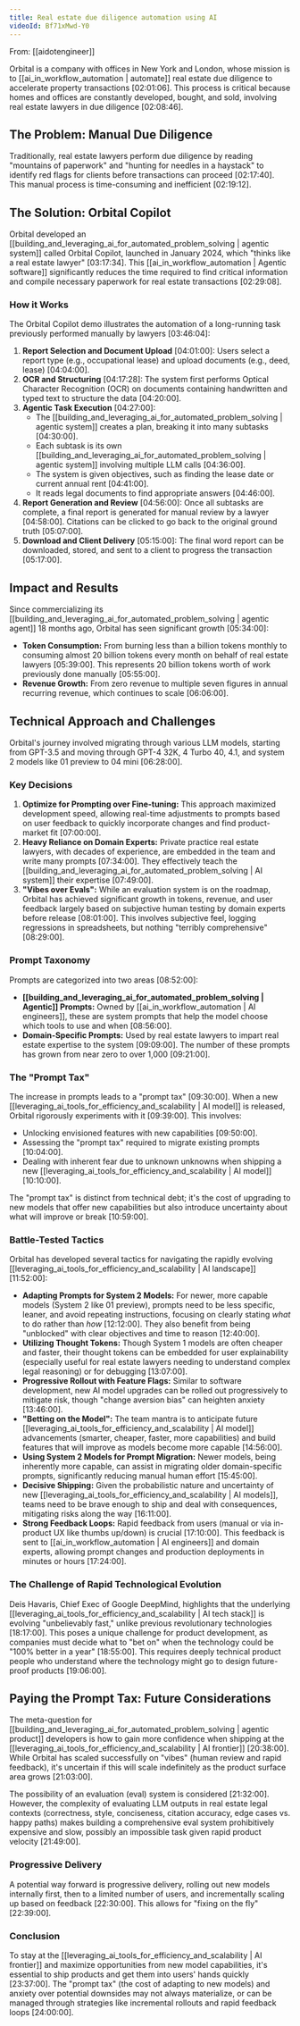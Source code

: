```yaml
---
title: Real estate due diligence automation using AI
videoId: Bf71xMwd-Y0
---
```


From: [[aidotengineer]] <br/> 

Orbital is a company with offices in New York and London, whose mission is to [[ai_in_workflow_automation | automate]] real estate due diligence to accelerate property transactions <a class="yt-timestamp" data-t="02:01:06">[02:01:06]</a>. This process is critical because homes and offices are constantly developed, bought, and sold, involving real estate lawyers in due diligence <a class="yt-timestamp" data-t="02:08:46">[02:08:46]</a>.

## The Problem: Manual Due Diligence
Traditionally, real estate lawyers perform due diligence by reading "mountains of paperwork" and "hunting for needles in a haystack" to identify red flags for clients before transactions can proceed <a class="yt-timestamp" data-t="02:17:40">[02:17:40]</a>. This manual process is time-consuming and inefficient <a class="yt-timestamp" data-t="02:19:12">[02:19:12]</a>.

## The Solution: Orbital Copilot
Orbital developed an [[building_and_leveraging_ai_for_automated_problem_solving | agentic system]] called Orbital Copilot, launched in January 2024, which "thinks like a real estate lawyer" <a class="yt-timestamp" data-t="03:17:34">[03:17:34]</a>. This [[ai_in_workflow_automation | Agentic software]] significantly reduces the time required to find critical information and compile necessary paperwork for real estate transactions <a class="yt-timestamp" data-t="02:29:08">[02:29:08]</a>.

### How it Works
The Orbital Copilot demo illustrates the automation of a long-running task previously performed manually by lawyers <a class="yt-timestamp" data-t="03:46:04">[03:46:04]</a>:
1.  **Report Selection and Document Upload** <a class="yt-timestamp" data-t="04:01:00">[04:01:00]</a>: Users select a report type (e.g., occupational lease) and upload documents (e.g., deed, lease) <a class="yt-timestamp" data-t="04:04:00">[04:04:00]</a>.
2.  **OCR and Structuring** <a class="yt-timestamp" data-t="04:17:28">[04:17:28]</a>: The system first performs Optical Character Recognition (OCR) on documents containing handwritten and typed text to structure the data <a class="yt-timestamp" data-t="04:20:00">[04:20:00]</a>.
3.  **Agentic Task Execution** <a class="yt-timestamp" data-t="04:27:00">[04:27:00]</a>:
    *   The [[building_and_leveraging_ai_for_automated_problem_solving | agentic system]] creates a plan, breaking it into many subtasks <a class="yt-timestamp" data-t="04:30:00">[04:30:00]</a>.
    *   Each subtask is its own [[building_and_leveraging_ai_for_automated_problem_solving | agentic system]] involving multiple LLM calls <a class="yt-timestamp" data-t="04:36:00">[04:36:00]</a>.
    *   The system is given objectives, such as finding the lease date or current annual rent <a class="yt-timestamp" data-t="04:41:00">[04:41:00]</a>.
    *   It reads legal documents to find appropriate answers <a class="yt-timestamp" data-t="04:46:00">[04:46:00]</a>.
4.  **Report Generation and Review** <a class="yt-timestamp" data-t="04:56:00">[04:56:00]</a>: Once all subtasks are complete, a final report is generated for manual review by a lawyer <a class="yt-timestamp" data-t="04:58:00">[04:58:00]</a>. Citations can be clicked to go back to the original ground truth <a class="yt-timestamp" data-t="05:07:00">[05:07:00]</a>.
5.  **Download and Client Delivery** <a class="yt-timestamp" data-t="05:15:00">[05:15:00]</a>: The final word report can be downloaded, stored, and sent to a client to progress the transaction <a class="yt-timestamp" data-t="05:17:00">[05:17:00]</a>.

## Impact and Results
Since commercializing its [[building_and_leveraging_ai_for_automated_problem_solving | agentic agent]] 18 months ago, Orbital has seen significant growth <a class="yt-timestamp" data-t="05:34:00">[05:34:00]</a>:
*   **Token Consumption:** From burning less than a billion tokens monthly to consuming almost 20 billion tokens every month on behalf of real estate lawyers <a class="yt-timestamp" data-t="05:39:00">[05:39:00]</a>. This represents 20 billion tokens worth of work previously done manually <a class="yt-timestamp" data-t="05:55:00">[05:55:00]</a>.
*   **Revenue Growth:** From zero revenue to multiple seven figures in annual recurring revenue, which continues to scale <a class="yt-timestamp" data-t="06:06:00">[06:06:00]</a>.

## Technical Approach and Challenges
Orbital's journey involved migrating through various LLM models, starting from GPT-3.5 and moving through GPT-4 32K, 4 Turbo 40, 4.1, and system 2 models like 01 preview to 04 mini <a class="yt-timestamp" data-t="06:28:00">[06:28:00]</a>.

### Key Decisions
1.  **Optimize for Prompting over Fine-tuning:** This approach maximized development speed, allowing real-time adjustments to prompts based on user feedback to quickly incorporate changes and find product-market fit <a class="yt-timestamp" data-t="07:00:00">[07:00:00]</a>.
2.  **Heavy Reliance on Domain Experts:** Private practice real estate lawyers, with decades of experience, are embedded in the team and write many prompts <a class="yt-timestamp" data-t="07:34:00">[07:34:00]</a>. They effectively teach the [[building_and_leveraging_ai_for_automated_problem_solving | AI system]] their expertise <a class="yt-timestamp" data-t="07:49:00">[07:49:00]</a>.
3.  **"Vibes over Evals":** While an evaluation system is on the roadmap, Orbital has achieved significant growth in tokens, revenue, and user feedback largely based on subjective human testing by domain experts before release <a class="yt-timestamp" data-t="08:01:00">[08:01:00]</a>. This involves subjective feel, logging regressions in spreadsheets, but nothing "terribly comprehensive" <a class="yt-timestamp" data-t="08:29:00">[08:29:00]</a>.

### Prompt Taxonomy
Prompts are categorized into two areas <a class="yt-timestamp" data-t="08:52:00">[08:52:00]</a>:
*   **[[building_and_leveraging_ai_for_automated_problem_solving | Agentic]] Prompts:** Owned by [[ai_in_workflow_automation | AI engineers]], these are system prompts that help the model choose which tools to use and when <a class="yt-timestamp" data-t="08:56:00">[08:56:00]</a>.
*   **Domain-Specific Prompts:** Used by real estate lawyers to impart real estate expertise to the system <a class="yt-timestamp" data-t="09:09:00">[09:09:00]</a>. The number of these prompts has grown from near zero to over 1,000 <a class="yt-timestamp" data-t="09:21:00">[09:21:00]</a>.

### The "Prompt Tax"
The increase in prompts leads to a "prompt tax" <a class="yt-timestamp" data-t="09:30:00">[09:30:00]</a>. When a new [[leveraging_ai_tools_for_efficiency_and_scalability | AI model]] is released, Orbital rigorously experiments with it <a class="yt-timestamp" data-t="09:39:00">[09:39:00]</a>. This involves:
*   Unlocking envisioned features with new capabilities <a class="yt-timestamp" data-t="09:50:00">[09:50:00]</a>.
*   Assessing the "prompt tax" required to migrate existing prompts <a class="yt-timestamp" data-t="10:04:00">[10:04:00]</a>.
*   Dealing with inherent fear due to unknown unknowns when shipping a new [[leveraging_ai_tools_for_efficiency_and_scalability | AI model]] <a class="yt-timestamp" data-t="10:10:00">[10:10:00]</a>.

The "prompt tax" is distinct from technical debt; it's the cost of upgrading to new models that offer new capabilities but also introduce uncertainty about what will improve or break <a class="yt-timestamp" data-t="10:59:00">[10:59:00]</a>.

### Battle-Tested Tactics
Orbital has developed several tactics for navigating the rapidly evolving [[leveraging_ai_tools_for_efficiency_and_scalability | AI landscape]] <a class="yt-timestamp" data-t="11:52:00">[11:52:00]</a>:
*   **Adapting Prompts for System 2 Models:** For newer, more capable models (System 2 like 01 preview), prompts need to be less specific, leaner, and avoid repeating instructions, focusing on clearly stating *what* to do rather than *how* <a class="yt-timestamp" data-t="12:12:00">[12:12:00]</a>. They also benefit from being "unblocked" with clear objectives and time to reason <a class="yt-timestamp" data-t="12:40:00">[12:40:00]</a>.
*   **Utilizing Thought Tokens:** Though System 1 models are often cheaper and faster, their thought tokens can be embedded for user explainability (especially useful for real estate lawyers needing to understand complex legal reasoning) or for debugging <a class="yt-timestamp" data-t="13:07:00">[13:07:00]</a>.
*   **Progressive Rollout with Feature Flags:** Similar to software development, new AI model upgrades can be rolled out progressively to mitigate risk, though "change aversion bias" can heighten anxiety <a class="yt-timestamp" data-t="13:46:00">[13:46:00]</a>.
*   **"Betting on the Model":** The team mantra is to anticipate future [[leveraging_ai_tools_for_efficiency_and_scalability | AI model]] advancements (smarter, cheaper, faster, more capabilities) and build features that will improve as models become more capable <a class="yt-timestamp" data-t="14:56:00">[14:56:00]</a>.
*   **Using System 2 Models for Prompt Migration:** Newer models, being inherently more capable, can assist in migrating older domain-specific prompts, significantly reducing manual human effort <a class="yt-timestamp" data-t="15:45:00">[15:45:00]</a>.
*   **Decisive Shipping:** Given the probabilistic nature and uncertainty of new [[leveraging_ai_tools_for_efficiency_and_scalability | AI models]], teams need to be brave enough to ship and deal with consequences, mitigating risks along the way <a class="yt-timestamp" data-t="16:11:00">[16:11:00]</a>.
*   **Strong Feedback Loops:** Rapid feedback from users (manual or via in-product UX like thumbs up/down) is crucial <a class="yt-timestamp" data-t="17:10:00">[17:10:00]</a>. This feedback is sent to [[ai_in_workflow_automation | AI engineers]] and domain experts, allowing prompt changes and production deployments in minutes or hours <a class="yt-timestamp" data-t="17:24:00">[17:24:00]</a>.

### The Challenge of Rapid Technological Evolution
Deis Havaris, Chief Exec of Google DeepMind, highlights that the underlying [[leveraging_ai_tools_for_efficiency_and_scalability | AI tech stack]] is evolving "unbelievably fast," unlike previous revolutionary technologies <a class="yt-timestamp" data-t="18:17:00">[18:17:00]</a>. This poses a unique challenge for product development, as companies must decide what to "bet on" when the technology could be "100% better in a year" <a class="yt-timestamp" data-t="18:55:00">[18:55:00]</a>. This requires deeply technical product people who understand where the technology might go to design future-proof products <a class="yt-timestamp" data-t="19:06:00">[19:06:00]</a>.

## Paying the Prompt Tax: Future Considerations
The meta-question for [[building_and_leveraging_ai_for_automated_problem_solving | agentic product]] developers is how to gain more confidence when shipping at the [[leveraging_ai_tools_for_efficiency_and_scalability | AI frontier]] <a class="yt-timestamp" data-t="20:38:00">[20:38:00]</a>. While Orbital has scaled successfully on "vibes" (human review and rapid feedback), it's uncertain if this will scale indefinitely as the product surface area grows <a class="yt-timestamp" data-t="21:03:00">[21:03:00]</a>.

The possibility of an evaluation (eval) system is considered <a class="yt-timestamp" data-t="21:32:00">[21:32:00]</a>. However, the complexity of evaluating LLM outputs in real estate legal contexts (correctness, style, conciseness, citation accuracy, edge cases vs. happy paths) makes building a comprehensive eval system prohibitively expensive and slow, possibly an impossible task given rapid product velocity <a class="yt-timestamp" data-t="21:49:00">[21:49:00]</a>.

### Progressive Delivery
A potential way forward is progressive delivery, rolling out new models internally first, then to a limited number of users, and incrementally scaling up based on feedback <a class="yt-timestamp" data-t="22:30:00">[22:30:00]</a>. This allows for "fixing on the fly" <a class="yt-timestamp" data-t="22:39:00">[22:39:00]</a>.

### Conclusion
To stay at the [[leveraging_ai_tools_for_efficiency_and_scalability | AI frontier]] and maximize opportunities from new model capabilities, it's essential to ship products and get them into users' hands quickly <a class="yt-timestamp" data-t="23:37:00">[23:37:00]</a>. The "prompt tax" (the cost of adapting to new models) and anxiety over potential downsides may not always materialize, or can be managed through strategies like incremental rollouts and rapid feedback loops <a class="yt-timestamp" data-t="24:00:00">[24:00:00]</a>.